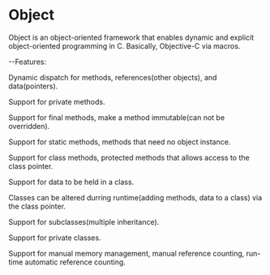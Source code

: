 # Object

Object is an object-oriented framework that enables dynamic and explicit object-oriented programming in C.
Basically, Objective-C via macros.

--Features:

Dynamic dispatch for methods, references(other objects), and data(pointers).

Support for private methods.

Support for final methods, make a method immutable(can not be overridden).

Support for static methods, methods that need no object instance.

Support for class methods, protected methods that allows access to the class pointer.

Support for data to be held in a class.

Classes can be altered durring runtime(adding methods, data to a class) via the class pointer.

Support for subclasses(multiple inheritance).

Support for private classes.

Support for manual memory management, manual reference counting, run-time automatic reference counting.
